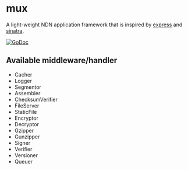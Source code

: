 # mux

A light-weight NDN application framework that is inspired by [express](https://github.com/visionmedia/express) and [sinatra](https://github.com/sinatra/sinatra).

[![GoDoc](https://godoc.org/github.com/go-ndn/mux?status.svg)](https://godoc.org/github.com/go-ndn/mux)

## Available middleware/handler

* Cacher
* Logger
* Segmentor
* Assembler
* ChecksumVerifier
* FileServer
* StaticFile
* Encryptor
* Decryptor
* Gzipper
* Gunzipper
* Signer
* Verifier
* Versioner
* Queuer
